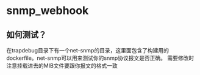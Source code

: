 # snmp_webhook
如何测试？
----------
在trapdebug目录下有一个net-snmp的目录，这里面包含了构建用的dockerfile。net-snmp可以用来测试你的snmp协议报文是否正确。
需要修改时注意挂载进去的MIB文件要跟你报文的格式一致